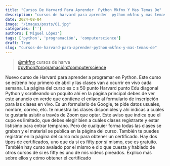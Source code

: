 ```yaml
---
title: "Cursos De Harvard Para Aprender  Python Mkfnx Y Mas Temas De"
description: "cursos de harvard para aprender  python mkfnx y mas temas de"
date: 2024-08-04
image: "/images/posts/01.jpg"
categories: ['']
authors: ['Miguel López']
tags: ['python', 'programación', 'computerscience']
draft: True
slug: "cursos-de-harvard-para-aprender-python-mkfnx-y-mas-temas-de"
---
```


<blockquote class="tiktok-embed" cite="{https://www.tiktok.com/@mkfnx/video/7081818093923601669}" data-video-id="7081818093923601669" style="max-width: 605px;min-width: 325px;" > <section> <a target="_blank" title="@mkfnx" href="https://www.tiktok.com/@mkfnx?refer=embed">@mkfnx</a> cursos de harva </section> <a title="python" target="_blank" href="https://www.tiktok.com/tag/python?refer=embed">#python</a><a title="programación" target="_blank" href="https://www.tiktok.com/tag/programación?refer=embed">#programación</a><a title="computerscience" target="_blank" href="https://www.tiktok.com/tag/computerscience?refer=embed">#computerscience</a> </blockquote> <script async src="https://www.tiktok.com/embed.js"></script>

Nuevo curso de Harvard para aprender a programar en Python. Este curso se estrenó hoy primero de abril y las clases van a ocurrir en vivo cada semana. La página del curso es c s 50 punto Harvard punto Edu diagonal Python y scrolleando un poquito ahí en la página principal debes de ver este anuncio en verde que contiene el enlace al formulario de inscripción para las clases en vivo. Es un formulario de Google, te pide datos usuales, nombre, correo, etc. te muestra las clases disponibles y ahí indicas a cuáles te gustaría asistir a través de Zoom que optar. Este aviso que indica que el cupo es limitado, que debes elegir bien a cuáles clases registrarte y estar listísimo para entrar temprano. Pero de cualquier forma todas las clases se graban y el material se publica en la página del curso. También te puedes registrar en la página del curso ndx para obtener un certificado. Hay dos tipos de certificados, uno que da si es fifty por sí mismo, ese es gratuito. También hay curso avalado por el mismo e d x que cuesta y hablado de otros cursos de si es fifty es uno de mis videos pineados. Explico más sobre ellos y cómo obtener el certificado 